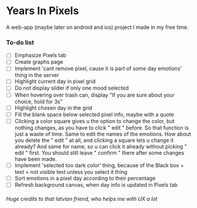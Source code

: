 # Years In Pixels

A web-app (maybe later on android and ios) project I made in my free time.

### To-do list

- [ ] Emphasize Pixels tab
- [ ] Create graphs page
- [ ] Implement 'cant remove pixel, cause it is part of some day emotions' thing in the server
- [ ] Highlight current day in pixel grid
- [ ] Do not display slider if only one mood selected
- [ ] When hovering over trash can, display "If you are sure about your choice, hold for 3s"
- [ ] Highlight chosen day in the grid
- [ ] Fill the blank space below selected pixel info, maybe with a quote
- [ ] Clicking a color square gives u the option to change the color, but nothing changes, as you have to click " edit " before. So that function is just a waste of time. Same to edit the names of the emotions. How about you delete the " edit " at all, and clicking a square lets u change it already? And same for name, so u can click it already without picking " edit " first. You should still leave " confirm " there after some changes have been made. 
- [ ] Implement 'selected too dark color' thing, because of the Black box + text = not visible text unless you select it thing
- [ ] Sort emotions in a pixel day according to their percentage
- [ ] Refresh background canvas, when day info is updated in Pixels tab

###### Huge credits to that latvian friend, who helps me with UX a lot
